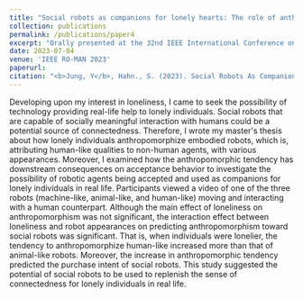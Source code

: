 ```yaml
---
title: "Social robots as companions for lonely hearts: The role of anthropomorphism and robot appearances"
collection: publications
permalink: /publications/paper4
excerpt: "Orally presented at the 32nd IEEE International Conference on Robot and Human Interactive Communication (RO-MAN 2023). Download the camera-ready version [here](https://arxiv.org/abs/2306.02694)."
date: 2023-07-04
venue: 'IEEE RO-MAN 2023'
paperurl: 
citation: "<b>Jung, Y</b>, Hahn., S. (2023). Social Robots As Companions for Lonely Hearts: The Role of Anthropomorphism and Robot Appearances. arXiv preprint arXiv:2306.02694."
---
```


Developing upon my interest in loneliness, I came to seek the possibility of technology providing real-life help to lonely individuals. Social robots that are capable of socially meaningful interaction with humans could be a potential source of connectedness. Therefore, I wrote my master's thesis about how lonely individuals anthropomorphize embodied robots, which is, attributing human-like qualities to non-human agents, with various appearances. Moreover, I examined how the anthropomorphic tendency has downstream consequences on acceptance behavior to investigate the possibility of robotic agents being accepted and used as companions for lonely individuals in real life. Participants viewed a video of one of the three robots (machine-like, animal-like, and human-like) moving and interacting with a human counterpart. Although the main effect of loneliness on anthropomorphism was not significant, the interaction effect between loneliness and robot appearances on predicting anthropomorphism toward social robots was significant. That is, when individuals were lonelier, the tendency to anthropomorphize human-like increased more than that of animal-like robots. Moreover, the increase in anthropomorphic tendency predicted the purchase intent of social robots. This study suggested the potential of social robots to be used to replenish the sense of connectedness for lonely individuals in real life.

